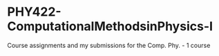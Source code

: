# PHY422-ComputationalMethodsinPhysics-I

Course assignments and my submissions for the Comp. Phy. - 1 course
